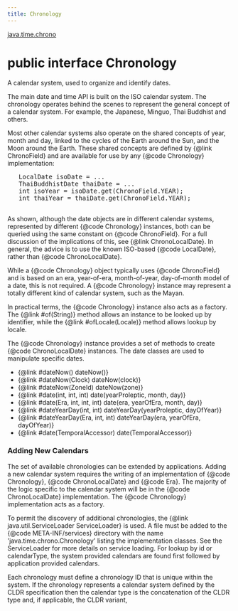 ```yaml
---
title: Chronology
---
```


[java.time.chrono](../packages/#java.time.chrono)

# public interface Chronology


A calendar system, used to organize and identify dates.
 <p>
 The main date and time API is built on the ISO calendar system.
 The chronology operates behind the scenes to represent the general concept of a calendar system.
 For example, the Japanese, Minguo, Thai Buddhist and others.
 <p>
 Most other calendar systems also operate on the shared concepts of year, month and day,
 linked to the cycles of the Earth around the Sun, and the Moon around the Earth.
 These shared concepts are defined by {@link ChronoField} and are available
 for use by any {@code Chronology} implementation:
 <pre>
   LocalDate isoDate = ...
   ThaiBuddhistDate thaiDate = ...
   int isoYear = isoDate.get(ChronoField.YEAR);
   int thaiYear = thaiDate.get(ChronoField.YEAR);
 </pre>
 As shown, although the date objects are in different calendar systems, represented by different
 {@code Chronology} instances, both can be queried using the same constant on {@code ChronoField}.
 For a full discussion of the implications of this, see {@link ChronoLocalDate}.
 In general, the advice is to use the known ISO-based {@code LocalDate}, rather than
 {@code ChronoLocalDate}.
 <p>
 While a {@code Chronology} object typically uses {@code ChronoField} and is based on
 an era, year-of-era, month-of-year, day-of-month model of a date, this is not required.
 A {@code Chronology} instance may represent a totally different kind of calendar system,
 such as the Mayan.
 <p>
 In practical terms, the {@code Chronology} instance also acts as a factory.
 The {@link #of(String)} method allows an instance to be looked up by identifier,
 while the {@link #ofLocale(Locale)} method allows lookup by locale.
 <p>
 The {@code Chronology} instance provides a set of methods to create {@code ChronoLocalDate} instances.
 The date classes are used to manipulate specific dates.
 <ul>
 <li> {@link #dateNow() dateNow()}
 <li> {@link #dateNow(Clock) dateNow(clock)}
 <li> {@link #dateNow(ZoneId) dateNow(zone)}
 <li> {@link #date(int, int, int) date(yearProleptic, month, day)}
 <li> {@link #date(Era, int, int, int) date(era, yearOfEra, month, day)}
 <li> {@link #dateYearDay(int, int) dateYearDay(yearProleptic, dayOfYear)}
 <li> {@link #dateYearDay(Era, int, int) dateYearDay(era, yearOfEra, dayOfYear)}
 <li> {@link #date(TemporalAccessor) date(TemporalAccessor)}
 </ul>

 <h3 id="addcalendars">Adding New Calendars</h3>
 The set of available chronologies can be extended by applications.
 Adding a new calendar system requires the writing of an implementation of
 {@code Chronology}, {@code ChronoLocalDate} and {@code Era}.
 The majority of the logic specific to the calendar system will be in the
 {@code ChronoLocalDate} implementation.
 The {@code Chronology} implementation acts as a factory.
 <p>
 To permit the discovery of additional chronologies, the {@link java.util.ServiceLoader ServiceLoader}
 is used. A file must be added to the {@code META-INF/services} directory with the
 name 'java.time.chrono.Chronology' listing the implementation classes.
 See the ServiceLoader for more details on service loading.
 For lookup by id or calendarType, the system provided calendars are found
 first followed by application provided calendars.
 <p>
 Each chronology must define a chronology ID that is unique within the system.
 If the chronology represents a calendar system defined by the
 CLDR specification then the calendar type is the concatenation of the
 CLDR type and, if applicable, the CLDR variant,